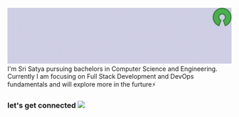  <img src="Banner.gif"> I'm Sri Satya pursuing bachelors in Computer Science and Engineering.  Currently I am focusing on Full Stack Development and DevOps fundamentals and will explore more in the furture⚡
### let's get connected <img src="https://c.tenor.com/Ud8Px21wDcYAAAAj/thisisfinland-finland.gif" height="35px">
